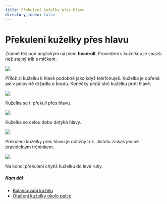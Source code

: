 ```yaml
---
title: Překulení kuželky přes hlavu
directory_index: false
---
```


# Překulení kuželky přes hlavu

Známé též pod anglickým názvem **headroll**. Provedení s kuželkou je snazší než stejný trik s míčkem.

![](/img/h/headrolla.png)

Přilož si kuželku k hlavě podobně jako když telefonuješ. Kuželka je opřená asi v polovině držadla o bradu. Konečky prstů strč kuželku proti hlavě.

![](/img/h/headrollb.png)

Kuželka se ti překulí přes hlavu.

![](/img/h/headrollc.png)

Kuželka se celou dobu dotýká hlavy.

![](/img/h/headrolld.png)

Překulení kuželky přes hlavu je obtížný trik. Jistotu získáš jedině pravidelným tréninkem.

![](/img/h/headrolle.png)

Na konci překulení chytíš kuželku do levé ruky.

##### Kam dál

- [Balancování kuželu](/kuzely/balanc.html "Balancování kuželu")
- [Otáčení kuželky okolo palce](/kuzely/toceni-okolo-palce.html "Trik který můžeš trénovat i v místnostech s nízkým stropem")

